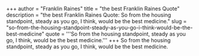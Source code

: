 +++
author = "Franklin Raines"
title = "the best Franklin Raines Quote"
description = "the best Franklin Raines Quote: So from the housing standpoint, steady as you go, I think, would be the best medicine."
slug = "so-from-the-housing-standpoint-steady-as-you-go-i-think-would-be-the-best-medicine"
quote = '''So from the housing standpoint, steady as you go, I think, would be the best medicine.'''
+++
So from the housing standpoint, steady as you go, I think, would be the best medicine.
